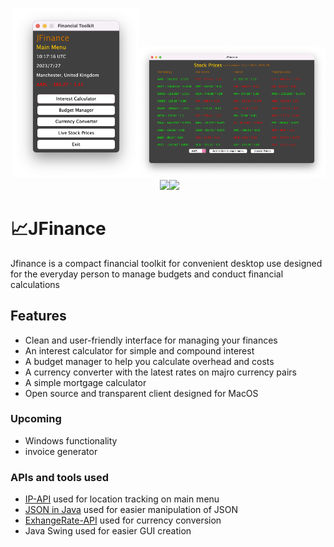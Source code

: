 <p align="center">
	<img src="https://github.com/JakeCallcut/JFinance/blob/main/Screenshots/mainMenu.png"   width="200" style="margin-right:-5px">
	<img src="https://github.com/JakeCallcut/JFinance/blob/main/Screenshots/StockMenu.png"  width="300" style="margin-right:-5px"><br>
	<img src="https://img.shields.io/badge/Framework-Swing-ff69b4"  style="margin-right:-5px">
    <img src="https://img.shields.io/badge/Language-Java-orange"  style="margin-right:-5px"><br>
</p>

# 📈JFinance
Jfinance is a compact financial toolkit for convenient desktop use designed for the everyday person to manage budgets and conduct financial calculations

## Features
 - Clean and user-friendly interface for managing your finances
 - An interest calculator for simple and compound interest
 - A budget manager to help you calculate overhead and costs
 - A currency converter with the latest rates on majro currency pairs
 - A simple mortgage calculator 
 - Open source and transparent client designed for MacOS
 
### Upcoming
 - Windows functionality
 - invoice generator
 
### APIs and tools used
 - <a href="https://ip-api.com">IP-API</a> used for location tracking on main menu
 - <a href="https://github.com/stleary/JSON-java">JSON in Java</a> used for easier manipulation of JSON
 - <a href="https://app.exchangerate-api.com/">ExhangeRate-API</a> used for currency conversion
 - Java Swing used for easier GUI creation